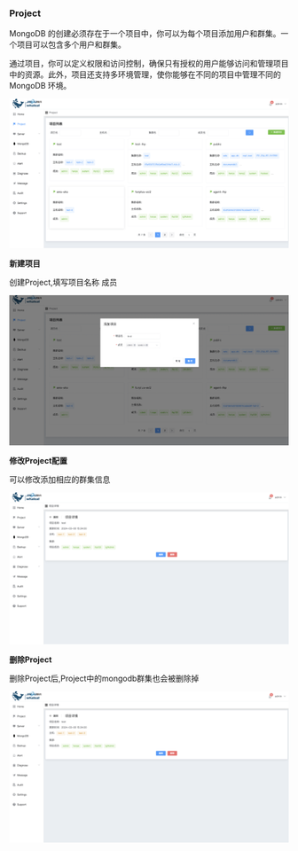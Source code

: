 ### Project

MongoDB 的创建必须存在于一个项目中，你可以为每个项目添加用户和群集。一个项目可以包含多个用户和群集。

通过项目，你可以定义权限和访问控制，确保只有授权的用户能够访问和管理项目中的资源。此外，项目还支持多环境管理，使你能够在不同的项目中管理不同的 MongoDB 环境。

![waphome页面](../../../images/whalealPlatformImages/Project.png)

**新建项目**

创建Project,填写项目名称 成员

![image-20240307162543576](../../../images/whalealPlatformImages/cProject.png)

**修改Project配置**

可以修改添加相应的群集信息

![image-20240307162543576](../../../images/whalealPlatformImages/uProject.png)

**删除Project**

删除Project后,Project中的mongodb群集也会被删除掉

![image-20240307162543576](../../../images/whalealPlatformImages/uProject.png)